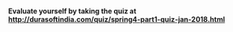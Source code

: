 #### Evaluate yourself by taking the quiz at http://durasoftindia.com/quiz/spring4-part1-quiz-jan-2018.html